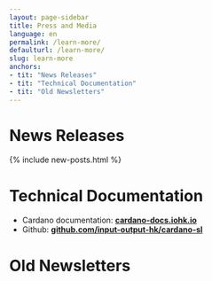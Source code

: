 ```yaml
---
layout: page-sidebar
title: Press and Media
language: en
permalink: /learn-more/
defaulturl: /learn-more/
slug: learn-more
anchors:
- tit: "News Releases"
- tit: "Technical Documentation"
- tit: "Old Newsletters"
---
```

# News Releases

{% include new-posts.html %}

# Technical Documentation

- Cardano documentation: **[cardano-docs.iohk.io](https://cardano-docs.iohk.io)**
- Github: **[github.com/input-output-hk/cardano-sl](https://github.com/input-output-hk/cardano-sl)**


# Old Newsletters

<script language="javascript" src="//cardanofoundation.us12.list-manage.com/generate-js/?u=b5863ecf4cd79d93ef3aed2cf&fid=13013&show=10" type="text/javascript"></script>
